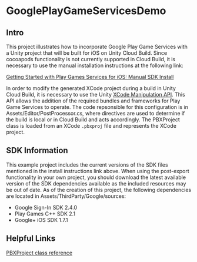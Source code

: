 # GooglePlayGameServicesDemo

## Intro

This project illustrates how to incorporate Google Play Game Services with a Unity project that will be built for iOS on Unity Cloud Build. Since cocoapods functionality is not currently supported in Cloud Build, it is necessary to use the manual installation instructions at the following link:

[Getting Started with Play Games Services for iOS: Manual SDK Install](https://developers.google.com/games/services/ios/quickstart#option_2_manual_installation)

In order to modify the generated XCode project during a build in Unity Cloud Build, it is necessary to use the Unity [XCode Manipulation API](https://bitbucket.org/Unity-Technologies/xcodeapi). This API allows the addition of the required bundles and frameworks for Play Game Services to operate. The code repsonsible for this configuration is in Assets/Editor/PostProcessor.cs, where directives are used to determine if the build is local or in Cloud Build and acts accordingly. The PBXProject class is loaded from an XCode `.pbxproj` file and represents the XCode project.

## SDK Information

This example project includes the current versions of the SDK files mentioned in the install instructions link above. When using the post-export functionality in your own project, you should download the latest available version of the SDK dependencies available as the included resources may be out of date. As of the creation of this project, the following dependencies are located in Assets/ThirdParty/Google/sources:

- Google Sign-In SDK 2.4.0
- Play Games C++ SDK 2.1
- Google+ iOS SDK 1.7.1

## Helpful Links

[PBXProject class reference](http://docs.unity3d.com/ScriptReference/iOS.Xcode.PBXProject.html)